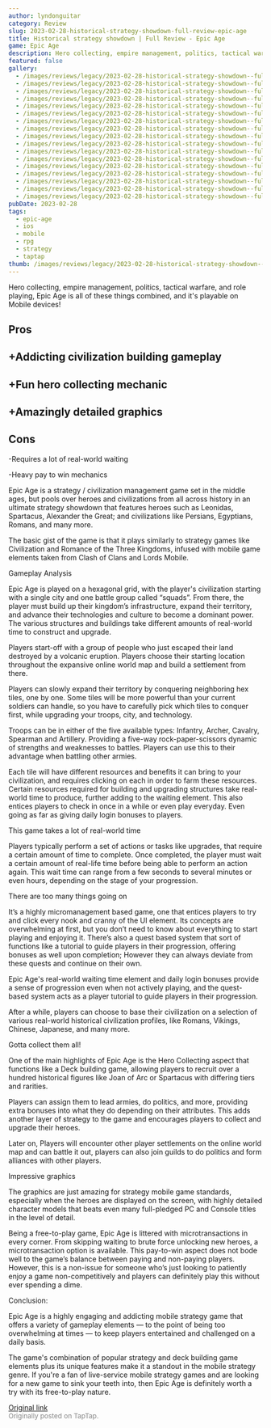 ```yaml
---
author: lyndonguitar
category: Review
slug: 2023-02-28-historical-strategy-showdown-full-review-epic-age
title: Historical strategy showdown | Full Review - Epic Age
game: Epic Age
description: Hero collecting, empire management, politics, tactical warfare, and role playing, Epic Age is all of these things combined, and it's playable on Mobile devices!
featured: false
gallery:
  - /images/reviews/legacy/2023-02-28-historical-strategy-showdown--full-review---epic-age-0.avif
  - /images/reviews/legacy/2023-02-28-historical-strategy-showdown--full-review---epic-age-1.avif
  - /images/reviews/legacy/2023-02-28-historical-strategy-showdown--full-review---epic-age-2.avif
  - /images/reviews/legacy/2023-02-28-historical-strategy-showdown--full-review---epic-age-3.avif
  - /images/reviews/legacy/2023-02-28-historical-strategy-showdown--full-review---epic-age-4.avif
  - /images/reviews/legacy/2023-02-28-historical-strategy-showdown--full-review---epic-age-5.avif
  - /images/reviews/legacy/2023-02-28-historical-strategy-showdown--full-review---epic-age-6.avif
  - /images/reviews/legacy/2023-02-28-historical-strategy-showdown--full-review---epic-age-7.avif
  - /images/reviews/legacy/2023-02-28-historical-strategy-showdown--full-review---epic-age-8.avif
  - /images/reviews/legacy/2023-02-28-historical-strategy-showdown--full-review---epic-age-9.avif
  - /images/reviews/legacy/2023-02-28-historical-strategy-showdown--full-review---epic-age-10.avif
  - /images/reviews/legacy/2023-02-28-historical-strategy-showdown--full-review---epic-age-11.avif
  - /images/reviews/legacy/2023-02-28-historical-strategy-showdown--full-review---epic-age-12.avif
  - /images/reviews/legacy/2023-02-28-historical-strategy-showdown--full-review---epic-age-13.avif
  - /images/reviews/legacy/2023-02-28-historical-strategy-showdown--full-review---epic-age-14.avif
  - /images/reviews/legacy/2023-02-28-historical-strategy-showdown--full-review---epic-age-15.avif
  - /images/reviews/legacy/2023-02-28-historical-strategy-showdown--full-review---epic-age-16.avif
pubDate: 2023-02-28
tags:
  - epic-age
  - ios
  - mobile
  - rpg
  - strategy
  - taptap
thumb: /images/reviews/legacy/2023-02-28-historical-strategy-showdown--full-review---epic-age-0.avif
---
```


Hero collecting, empire management, politics, tactical warfare, and role playing, Epic Age is all of these things combined, and it's playable on Mobile devices!




## Pros



## +Addicting civilization building gameplay


## +Fun hero collecting mechanic


## +Amazingly detailed graphics




## Cons


-Requires a lot of real-world waiting

-Heavy pay to win mechanics

Epic Age is a strategy / civilization management game set in the middle ages, but pools over heroes and civilizations from all across history in an ultimate strategy showdown that features heroes such as Leonidas, Spartacus, Alexander the Great; and civilizations like Persians, Egyptians, Romans, and many more.

The basic gist of the game is that it plays similarly to strategy games like Civilization and Romance of the Three Kingdoms, infused with mobile game elements taken from Clash of Clans and Lords Mobile.

Gameplay Analysis

Epic Age is played on a hexagonal grid, with the player's civilization starting with a single city and one battle group called “squads”. From there, the player must build up their kingdom’s infrastructure, expand their territory, and advance their technologies and culture to become a dominant power. The various structures and buildings take different amounts of real-world time to construct and upgrade.

Players start-off with a group of people who just escaped their land destroyed by a volcanic eruption. Players choose their starting location throughout the expansive online world map and build a settlement from there.

Players can slowly expand their territory by conquering neighboring hex tiles, one by one. Some tiles will be more powerful than your current soldiers can handle, so you have to carefully pick which tiles to conquer first, while upgrading your troops, city, and technology.

Troops can be in either of the five available types: Infantry, Archer, Cavalry, Spearman and Artillery. Providing a five-way rock-paper-scissors dynamic of strengths and weaknesses to battles. Players can use this to their advantage when battling other armies.

Each tile will have different resources and benefits it can bring to your civilization, and requires clicking on each in order to farm these resources. Certain resources required for building and upgrading structures take real-world time to produce, further adding to the waiting element. This also entices players to check in once in a while or even play everyday. Even going as far as giving daily login bonuses to players.

This game takes a lot of real-world time

Players typically perform a set of actions or tasks like upgrades, that require a certain amount of time to complete. Once completed, the player must wait a certain amount of real-life time before being able to perform an action again. This wait time can range from a few seconds to several minutes or even hours, depending on the stage of your progression.

There are too many things going on

It’s a highly micromanagement based game, one that entices players to try and click every nook and cranny of the UI element. Its concepts are overwhelming at first, but you don’t need to know about everything to start playing and enjoying it. There’s also a quest based system that sort of functions like a tutorial to guide players in their progression, offering bonuses as well upon completion; However they can always deviate from these quests and continue on their own.

Epic Age's real-world waiting time element and daily login bonuses provide a sense of progression even when not actively playing, and the quest-based system acts as a player tutorial to guide players in their progression.

After a while, players can choose to base their civilization on a selection of various real-world historical civilization profiles, like Romans, Vikings, Chinese, Japanese, and many more.

Gotta collect them all!

One of the main highlights of Epic Age is the Hero Collecting aspect that functions like a Deck building game, allowing players to recruit over a hundred historical figures like Joan of Arc or Spartacus with differing tiers and rarities.

Players can assign them to lead armies, do politics, and more, providing extra bonuses into what they do depending on their attributes. This adds another layer of strategy to the game and encourages players to collect and upgrade their heroes.

Later on, Players will encounter other player settlements on the online world map and can battle it out, players can also join guilds to do politics and form alliances with other players.

Impressive graphics

The graphics are just amazing for strategy mobile game standards, especially when the heroes are displayed on the screen, with highly detailed character models that beats even many full-pledged PC and Console titles in the level of detail.

Being a free-to-play game, Epic Age is littered with microtransactions in every corner. From skipping waiting to brute force unlocking new heroes, a microtransaction option is available. This pay-to-win aspect does not bode well to the game’s balance between paying and non-paying players. However, this is a non-issue for someone who’s just looking to patiently enjoy a game non-competitively and players can definitely play this without ever spending a dime.

Conclusion:

Epic Age is a highly engaging and addicting mobile strategy game that offers a variety of gameplay elements — to the point of being too overwhelming at times — to keep players entertained and challenged on a daily basis.

The game's combination of popular strategy and deck building game elements plus its unique features make it a standout in the mobile strategy genre. If you're a fan of live-service mobile strategy games and are looking for a new game to sink your teeth into, then Epic Age is definitely worth a try with its free-to-play nature.

[Original link](https://www.taptap.io/post/4663547)<br><span style="font-size: 0.95em; color: #888;">Originally posted on TapTap.</span>